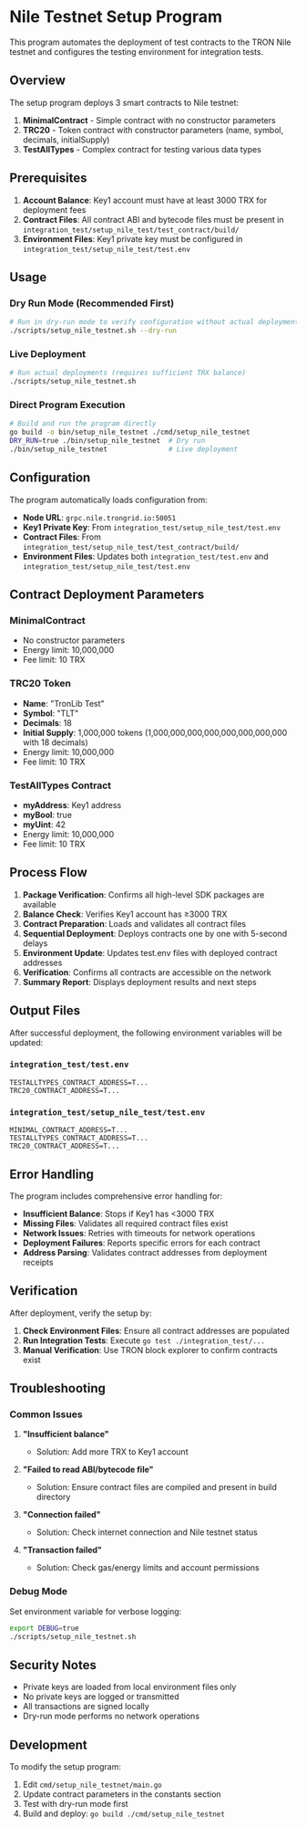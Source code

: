 # Nile Testnet Setup Program

This program automates the deployment of test contracts to the TRON Nile testnet and configures the testing environment for integration tests.

## Overview

The setup program deploys 3 smart contracts to Nile testnet:
1. **MinimalContract** - Simple contract with no constructor parameters
2. **TRC20** - Token contract with constructor parameters (name, symbol, decimals, initialSupply)
3. **TestAllTypes** - Complex contract for testing various data types

## Prerequisites

1. **Account Balance**: Key1 account must have at least 3000 TRX for deployment fees
2. **Contract Files**: All contract ABI and bytecode files must be present in `integration_test/setup_nile_test/test_contract/build/`
3. **Environment Files**: Key1 private key must be configured in `integration_test/setup_nile_test/test.env`

## Usage

### Dry Run Mode (Recommended First)

```bash
# Run in dry-run mode to verify configuration without actual deployments
./scripts/setup_nile_testnet.sh --dry-run
```

### Live Deployment

```bash
# Run actual deployments (requires sufficient TRX balance)
./scripts/setup_nile_testnet.sh
```

### Direct Program Execution

```bash
# Build and run the program directly
go build -o bin/setup_nile_testnet ./cmd/setup_nile_testnet
DRY_RUN=true ./bin/setup_nile_testnet  # Dry run
./bin/setup_nile_testnet               # Live deployment
```

## Configuration

The program automatically loads configuration from:

- **Node URL**: `grpc.nile.trongrid.io:50051`
- **Key1 Private Key**: From `integration_test/setup_nile_test/test.env`
- **Contract Files**: From `integration_test/setup_nile_test/test_contract/build/`
- **Environment Files**: Updates both `integration_test/test.env` and `integration_test/setup_nile_test/test.env`

## Contract Deployment Parameters

### MinimalContract
- No constructor parameters
- Energy limit: 10,000,000
- Fee limit: 10 TRX

### TRC20 Token
- **Name**: "TronLib Test"
- **Symbol**: "TLT"
- **Decimals**: 18
- **Initial Supply**: 1,000,000 tokens (1,000,000,000,000,000,000,000,000 with 18 decimals)
- Energy limit: 10,000,000
- Fee limit: 10 TRX

### TestAllTypes Contract
- **myAddress**: Key1 address
- **myBool**: true
- **myUint**: 42
- Energy limit: 10,000,000
- Fee limit: 10 TRX

## Process Flow

1. **Package Verification**: Confirms all high-level SDK packages are available
2. **Balance Check**: Verifies Key1 account has ≥3000 TRX
3. **Contract Preparation**: Loads and validates all contract files
4. **Sequential Deployment**: Deploys contracts one by one with 5-second delays
5. **Environment Update**: Updates test.env files with deployed contract addresses
6. **Verification**: Confirms all contracts are accessible on the network
7. **Summary Report**: Displays deployment results and next steps

## Output Files

After successful deployment, the following environment variables will be updated:

### `integration_test/test.env`
```
TESTALLTYPES_CONTRACT_ADDRESS=T...
TRC20_CONTRACT_ADDRESS=T...
```

### `integration_test/setup_nile_test/test.env`
```
MINIMAL_CONTRACT_ADDRESS=T...
TESTALLTYPES_CONTRACT_ADDRESS=T...
TRC20_CONTRACT_ADDRESS=T...
```

## Error Handling

The program includes comprehensive error handling for:

- **Insufficient Balance**: Stops if Key1 has <3000 TRX
- **Missing Files**: Validates all required contract files exist
- **Network Issues**: Retries with timeouts for network operations
- **Deployment Failures**: Reports specific errors for each contract
- **Address Parsing**: Validates contract addresses from deployment receipts

## Verification

After deployment, verify the setup by:

1. **Check Environment Files**: Ensure all contract addresses are populated
2. **Run Integration Tests**: Execute `go test ./integration_test/...`
3. **Manual Verification**: Use TRON block explorer to confirm contracts exist

## Troubleshooting

### Common Issues

1. **"Insufficient balance"**
   - Solution: Add more TRX to Key1 account

2. **"Failed to read ABI/bytecode file"**
   - Solution: Ensure contract files are compiled and present in build directory

3. **"Connection failed"**
   - Solution: Check internet connection and Nile testnet status

4. **"Transaction failed"**
   - Solution: Check gas/energy limits and account permissions

### Debug Mode

Set environment variable for verbose logging:
```bash
export DEBUG=true
./scripts/setup_nile_testnet.sh
```

## Security Notes

- Private keys are loaded from local environment files only
- No private keys are logged or transmitted
- All transactions are signed locally
- Dry-run mode performs no network operations

## Development

To modify the setup program:

1. Edit `cmd/setup_nile_testnet/main.go`
2. Update contract parameters in the constants section
3. Test with dry-run mode first
4. Build and deploy: `go build ./cmd/setup_nile_testnet`